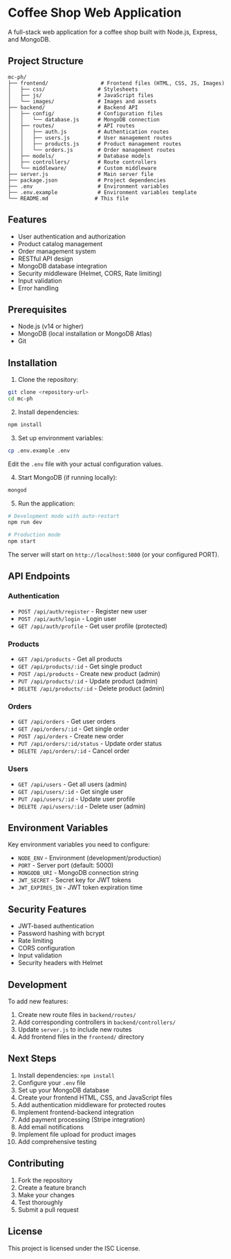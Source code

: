 # Coffee Shop Web Application

A full-stack web application for a coffee shop built with Node.js, Express, and MongoDB.

## Project Structure

```
mc-ph/
├── frontend/                 # Frontend files (HTML, CSS, JS, Images)
│   ├── css/                 # Stylesheets
│   ├── js/                  # JavaScript files
│   └── images/              # Images and assets
├── backend/                 # Backend API
│   ├── config/              # Configuration files
│   │   └── database.js      # MongoDB connection
│   ├── routes/              # API routes
│   │   ├── auth.js          # Authentication routes
│   │   ├── users.js         # User management routes
│   │   ├── products.js      # Product management routes
│   │   └── orders.js        # Order management routes
│   ├── models/              # Database models
│   ├── controllers/         # Route controllers
│   └── middleware/          # Custom middleware
├── server.js                # Main server file
├── package.json             # Project dependencies
├── .env                     # Environment variables
├── .env.example             # Environment variables template
└── README.md               # This file
```

## Features

- User authentication and authorization
- Product catalog management
- Order management system
- RESTful API design
- MongoDB database integration
- Security middleware (Helmet, CORS, Rate limiting)
- Input validation
- Error handling

## Prerequisites

- Node.js (v14 or higher)
- MongoDB (local installation or MongoDB Atlas)
- Git

## Installation

1. Clone the repository:
```bash
git clone <repository-url>
cd mc-ph
```

2. Install dependencies:
```bash
npm install
```

3. Set up environment variables:
```bash
cp .env.example .env
```
Edit the `.env` file with your actual configuration values.

4. Start MongoDB (if running locally):
```bash
mongod
```

5. Run the application:
```bash
# Development mode with auto-restart
npm run dev

# Production mode
npm start
```

The server will start on `http://localhost:5000` (or your configured PORT).

## API Endpoints

### Authentication
- `POST /api/auth/register` - Register new user
- `POST /api/auth/login` - Login user
- `GET /api/auth/profile` - Get user profile (protected)

### Products
- `GET /api/products` - Get all products
- `GET /api/products/:id` - Get single product
- `POST /api/products` - Create new product (admin)
- `PUT /api/products/:id` - Update product (admin)
- `DELETE /api/products/:id` - Delete product (admin)

### Orders
- `GET /api/orders` - Get user orders
- `GET /api/orders/:id` - Get single order
- `POST /api/orders` - Create new order
- `PUT /api/orders/:id/status` - Update order status
- `DELETE /api/orders/:id` - Cancel order

### Users
- `GET /api/users` - Get all users (admin)
- `GET /api/users/:id` - Get single user
- `PUT /api/users/:id` - Update user profile
- `DELETE /api/users/:id` - Delete user (admin)

## Environment Variables

Key environment variables you need to configure:

- `NODE_ENV` - Environment (development/production)
- `PORT` - Server port (default: 5000)
- `MONGODB_URI` - MongoDB connection string
- `JWT_SECRET` - Secret key for JWT tokens
- `JWT_EXPIRES_IN` - JWT token expiration time

## Security Features

- JWT-based authentication
- Password hashing with bcrypt
- Rate limiting
- CORS configuration
- Input validation
- Security headers with Helmet

## Development

To add new features:

1. Create new route files in `backend/routes/`
2. Add corresponding controllers in `backend/controllers/`
3. Update `server.js` to include new routes
4. Add frontend files in the `frontend/` directory

## Next Steps

1. Install dependencies: `npm install`
2. Configure your `.env` file
3. Set up your MongoDB database
4. Create your frontend HTML, CSS, and JavaScript files
5. Add authentication middleware for protected routes
6. Implement frontend-backend integration
7. Add payment processing (Stripe integration)
8. Add email notifications
9. Implement file upload for product images
10. Add comprehensive testing

## Contributing

1. Fork the repository
2. Create a feature branch
3. Make your changes
4. Test thoroughly
5. Submit a pull request

## License

This project is licensed under the ISC License.